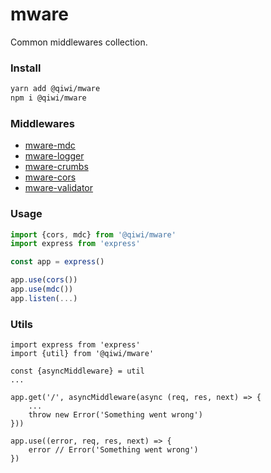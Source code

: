 # mware
Common middlewares collection.

### Install
```bash
yarn add @qiwi/mware
npm i @qiwi/mware
```

### Middlewares
* [mware-mdc](../mware-mdc/README.md)
* [mware-logger](../mware-logger/README.md)
* [mware-crumbs](../mware-crumbs/README.md)
* [mware-cors](../mware-cors/README.md)
* [mware-validator](../mware-validator/README.md)

### Usage

```javascript
import {cors, mdc} from '@qiwi/mware'
import express from 'express'

const app = express()

app.use(cors())
app.use(mdc())
app.listen(...)
```

### Utils
```
import express from 'express'
import {util} from '@qiwi/mware'

const {asyncMiddleware} = util
...

app.get('/', asyncMiddleware(async (req, res, next) => {
    ...
    throw new Error('Something went wrong')
}))

app.use((error, req, res, next) => {
    error // Error('Something went wrong')
})

```